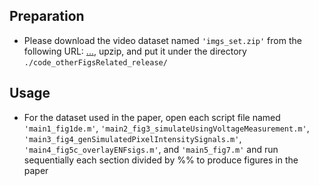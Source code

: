 ## Preparation
* Please download the video dataset named `'imgs_set.zip'` from the following URL:
[...](...), upzip, and put it under the directory `./code_otherFigsRelated_release/`


## Usage
* For the dataset used in the paper, open each script file named `'main1_fig1de.m'`, `'main2_fig3_simulateUsingVoltageMeasurement.m'`, `'main3_fig4_genSimulatedPixelIntensitySignals.m'`, `'main4_fig5c_overlayENFsigs.m'`, and `'main5_fig7.m'` and run sequentially each section divided by %% to produce figures in the paper